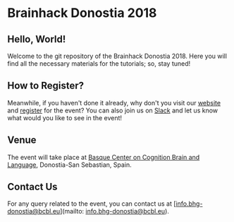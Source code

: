 # Brainhack Donostia 2018

## Hello, World!
Welcome to the git repository of the Brainhack Donostia 2018. Here you will find all the necessary materials for the tutorials; so, stay tuned!

## How to Register?
Meanwhile, if you haven't done it already, why don't you visit our [website](http://www.bcbl.eu/events/BrainHackDonostia2018) and [register](http://www.bcbl.eu/events/BrainhackDonostia2018/en/registration/ "Register") for the event? You can also join us on [Slack](https://brainhack.slack.com/messages/bhg18-donostia "Slack Channel") and let us know what would you like to see in the event!

## Venue
The event will take place at [Basque Center on Cognition Brain and Language](https://www.google.es/maps/place/BCBL+-+Basque+Center+on+Cognition,+Brain+and+Language/@43.294269,-1.9882887,17z/data=!3m1!4b1!4m5!3m4!1s0xd51afe05db924a1:0xaa992e65461e64d7!8m2!3d43.294269!4d-1.9861), Donostia-San Sebastian, Spain.

## Contact Us
For any query related to the event, you can contact us at [info.bhg-donostia@bcbl.eu](mailto: info.bhg-donostia@bcbl.eu). 
